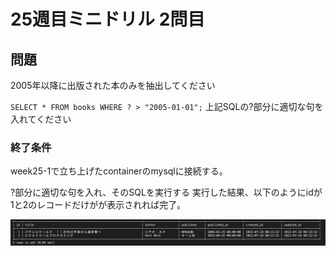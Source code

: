 # 25週目ミニドリル 2問目

## 問題

2005年以降に出版された本のみを抽出してください

`SELECT * FROM books WHERE ? > "2005-01-01";`
上記SQLの?部分に適切な句を入れてください

### 終了条件
week25-1で立ち上げたcontainerのmysqlに接続する。

?部分に適切な句を入れ、そのSQLを実行する
実行した結果、以下のようにidが1と2のレコードだけがが表示されれば完了。

![picture 2](./images/65897d3e4618c82b4ef756ce2e5ad0850917feced24b1c8cd4c6ac55c5322d49.png)  


